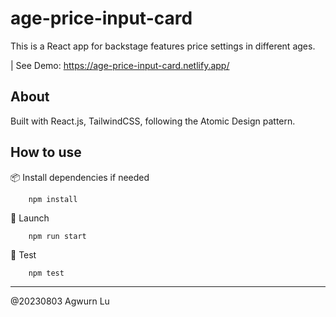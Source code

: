 # age-price-input-card
This is a React app for backstage features price settings in different ages.

| See Demo: https://age-price-input-card.netlify.app/

## About
Built with React.js, TailwindCSS, following the  Atomic Design pattern.

## How to use
📦 Install dependencies if needed
```
    npm install
```
🚀 Launch 
```
    npm run start
```
🧪 Test
```
    npm test
```

---
@20230803 Agwurn Lu